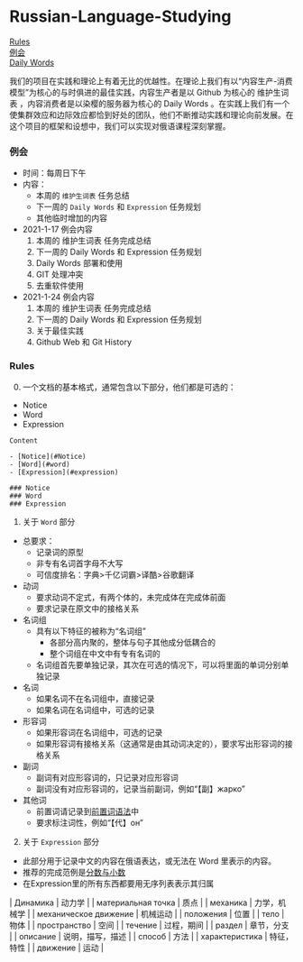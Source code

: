 <!--
上标：º ¹ ² ³ ⁴ ⁵ ⁶ ⁷ ⁸ ⁹ ⁺ ⁻ ⁼ ⁽ ⁾ ⁿ ′ ½
下标：₀ ₁ ₂ ₃ ₄ ₅ ₆ ₇ ₈ ₉ ₊ ₋ ₌ ₍ ₎
重音：а́ о́ е́ и́ я́ у́ ю́ ы́ э́
-->
# Russian-Language-Studying

[Rules](#rules)  
[例会](#例会)  
[Daily Words](https://www.ranying.xyz/api/Daily-Words/)  

我们的项目在实践和理论上有着无比的优越性。在理论上我们有以“内容生产-消费模型”为核心的与时俱进的最佳实践，内容生产者是以 Github 为核心的 维护生词表 ，内容消费者是以染樱的服务器为核心的 Daily Words 。在实践上我们有一个使集群效应和边际效应都恰到好处的团队，他们不断推动实践和理论向前发展。在这个项目的框架和设想中，我们可以实现对俄语课程深刻掌握。  

### 例会

- 时间：每周日下午
- 内容：
  - 本周的 `维护生词表` 任务总结
  - 下一周的 `Daily Words` 和 `Expression` 任务规划
  - 其他临时增加的内容
- 2021-1-17 例会内容
  1. 本周的 维护生词表 任务完成总结
  2. 下一周的 Daily Words 和 Expression 任务规划
  3. Daily Words 部署和使用
  4. GIT 处理冲突
  5. 去重软件使用
- 2021-1-24 例会内容
  1. 本周的 维护生词表 任务完成总结
  2. 下一周的 Daily Words 和 Expression 任务规划
  3. 关于最佳实践
  4. Github Web 和 Git History

### Rules

0. 一个文档的基本格式，通常包含以下部分，他们都是可选的：
  - Notice
  - Word
  - Expression

```
Content

- [Notice](#Notice)
- [Word](#word)
- [Expression](#expression)

### Notice
### Word
### Expression
```
1. 关于 `Word` 部分
  - 总要求：
    - 记录词的原型
    - 非专有名词首字母不大写
    - 可信度排名：字典>千亿词霸>译酷>谷歌翻译
  - 动词
    - 要求动词不定式，有两个体的，未完成体在完成体前面
    - 要求记录在原文中的接格关系
  - 名词组
    - 具有以下特征的被称为“名词组”
      - 各部分高内聚的，整体与句子其他成分低耦合的
      - 整个词组在中文中有专有名词的
    - 名词组首先要单独记录，其次在可选的情况下，可以将里面的单词分别单独记录
  - 名词
    - 如果名词不在名词组中，直接记录
    - 如果名词在名词组中，可选的记录
  - 形容词
    - 如果形容词在名词组中，可选的记录
    - 如果形容词有接格关系（这通常是由其动词决定的），要求写出形容词的接格关系
  - 副词
    - 副词有对应形容词的，只记录对应形容词
    - 副词没有对应形容词的，记录当前副词，例如“【副】жарко”
  - 其他词
    - 前置词请记录到[前置词语法](Russian%20Language%20Grammar/Grammar%20for%20Russian.md#前置词语法)中
    - 要求标注词性，例如“【代】он”

2. 关于 `Expression` 部分
  - 此部分用于记录中文的内容在俄语表达，或无法在 Word 里表示的内容。
  - 推荐的完成范例是[分数与小数](Math/Занятие-4-5-分数与小数.md#Expression)
  - 在Expression里的所有东西都要用无序列表表示其归属


| Динамика                                                     | 动力学               |
| материальная точка                                           | 质点                |
| механика                                                     | 力学，机械学            |
| механическое движение                                        | 机械运动              |
| положения                                                    | 位置                |
| тело                                                         | 物体                |
| пространство                                                 | 空间                |
| течение                                                      | 过程，期间             |
| раздел                                                       | 章节，分支             |
| описание                                                     | 说明，描写，描述          |
| способ                                                       | 方法                |
| характеристика                                               | 特征，特性             |
| движение                                                     | 运动                |